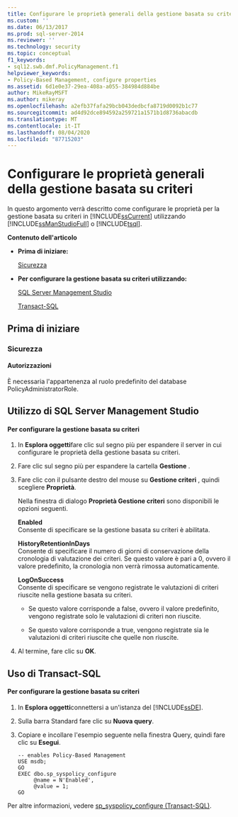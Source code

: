 ```yaml
---
title: Configurare le proprietà generali della gestione basata su criteri | Microsoft Docs
ms.custom: ''
ms.date: 06/13/2017
ms.prod: sql-server-2014
ms.reviewer: ''
ms.technology: security
ms.topic: conceptual
f1_keywords:
- sql12.swb.dmf.PolicyManagement.f1
helpviewer_keywords:
- Policy-Based Management, configure properties
ms.assetid: 6d1e0e37-29ea-408a-a055-384984d884be
author: MikeRayMSFT
ms.author: mikeray
ms.openlocfilehash: a2efb37fafa29bcb043dedbcfa8719d0092b1c77
ms.sourcegitcommit: ad4d92dce894592a259721a1571b1d8736abacdb
ms.translationtype: MT
ms.contentlocale: it-IT
ms.lasthandoff: 08/04/2020
ms.locfileid: "87715203"
---
```

# <a name="configure-the-general-properties-of-policy-based-management"></a>Configurare le proprietà generali della gestione basata su criteri
  In questo argomento verrà descritto come configurare le proprietà per la gestione basata su criteri in [!INCLUDE[ssCurrent](../../includes/sscurrent-md.md)] utilizzando [!INCLUDE[ssManStudioFull](../../includes/ssmanstudiofull-md.md)] o [!INCLUDE[tsql](../../includes/tsql-md.md)].  
  
 **Contenuto dell'articolo**  
  
-   **Prima di iniziare:**  
  
     [Sicurezza](#Security)  
  
-   **Per configurare la gestione basata su criteri utilizzando:**  
  
     [SQL Server Management Studio](#SSMSProcedure)  
  
     [Transact-SQL](#TsqlProcedure)  
  
##  <a name="before-you-begin"></a><a name="BeforeYouBegin"></a> Prima di iniziare  
  
###  <a name="security"></a><a name="Security"></a> Sicurezza  
  
####  <a name="permissions"></a><a name="Permissions"></a> Autorizzazioni  
 È necessaria l'appartenenza al ruolo predefinito del database PolicyAdministratorRole.  
  
##  <a name="using-sql-server-management-studio"></a><a name="SSMSProcedure"></a> Utilizzo di SQL Server Management Studio  
  
#### <a name="to-configure-policy-based-management"></a>Per configurare la gestione basata su criteri  
  
1.  In **Esplora oggetti**fare clic sul segno più per espandere il server in cui configurare le proprietà della gestione basata su criteri.  
  
2.  Fare clic sul segno più per espandere la cartella **Gestione** .  
  
3.  Fare clic con il pulsante destro del mouse su **Gestione criteri** , quindi scegliere **Proprietà**.  
  
     Nella finestra di dialogo **Proprietà Gestione criteri** sono disponibili le opzioni seguenti.  
  
     **Enabled**  
     Consente di specificare se la gestione basata su criteri è abilitata.  
  
     **HistoryRetentionInDays**  
     Consente di specificare il numero di giorni di conservazione della cronologia di valutazione dei criteri. Se questo valore è pari a 0, ovvero il valore predefinito, la cronologia non verrà rimossa automaticamente.  
  
     **LogOnSuccess**  
     Consente di specificare se vengono registrate le valutazioni di criteri riuscite nella gestione basata su criteri.  
  
    -   Se questo valore corrisponde a false, ovvero il valore predefinito, vengono registrate solo le valutazioni di criteri non riuscite.  
  
    -   Se questo valore corrisponde a true, vengono registrate sia le valutazioni di criteri riuscite che quelle non riuscite.  
  
4.  Al termine, fare clic su **OK**.  
  
##  <a name="using-transact-sql"></a><a name="TsqlProcedure"></a> Uso di Transact-SQL  
  
#### <a name="to-configure-policy-based-management"></a>Per configurare la gestione basata su criteri  
  
1.  In **Esplora oggetti**connettersi a un'istanza del [!INCLUDE[ssDE](../../includes/ssde-md.md)].  
  
2.  Sulla barra Standard fare clic su **Nuova query**.  
  
3.  Copiare e incollare l'esempio seguente nella finestra Query, quindi fare clic su **Esegui**.  
  
    ```  
    -- enables Policy-Based Management   
    USE msdb;  
    GO  
    EXEC dbo.sp_syspolicy_configure   
         @name = N'Enabled',   
         @value = 1;  
    GO  
    ```  
  
 Per altre informazioni, vedere [sp_syspolicy_configure &#40;Transact-SQL&#41;](/sql/relational-databases/system-stored-procedures/sp-syspolicy-configure-transact-sql).  
  
  
